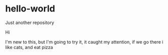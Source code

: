 # hello-world
Just another repository

Hi 

I'm new to this, but I'm going to try it, it caught my attention, if we go there
i like cats, and eat pizza
